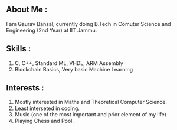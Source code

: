 About Me :
---------- 
I am Gaurav Bansal, currently doing B.Tech in Comuter Science and Engineering (2nd Year) at IIT Jammu.

Skills :
--------
1. C, C++, Standard ML, VHDL, ARM Assembly
2. Blockchain Basics, Very basic Machine Learning

Interests :
-----------
1. Mostly interested in Maths and Theoretical Computer Science.
2. Least interseted in coding.
3. Music (one of the most important and prior element of my life)
4. Playing Chess and Pool.
 